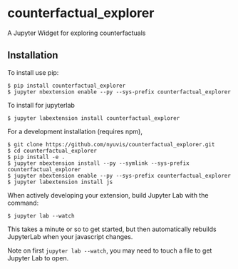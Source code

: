 counterfactual_explorer
===============================

A Jupyter Widget for exploring counterfactuals

Installation
------------

To install use pip:

    $ pip install counterfactual_explorer
    $ jupyter nbextension enable --py --sys-prefix counterfactual_explorer

To install for jupyterlab

    $ jupyter labextension install counterfactual_explorer

For a development installation (requires npm),

    $ git clone https://github.com/nyuvis/counterfactual_explorer.git
    $ cd counterfactual_explorer
    $ pip install -e .
    $ jupyter nbextension install --py --symlink --sys-prefix counterfactual_explorer
    $ jupyter nbextension enable --py --sys-prefix counterfactual_explorer
    $ jupyter labextension install js

When actively developing your extension, build Jupyter Lab with the command:

    $ jupyter lab --watch

This takes a minute or so to get started, but then automatically rebuilds JupyterLab when your javascript changes.

Note on first `jupyter lab --watch`, you may need to touch a file to get Jupyter Lab to open.

